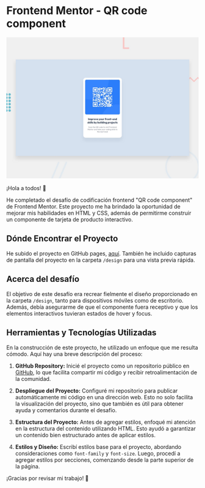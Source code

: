 # Frontend Mentor - QR code component

![Design preview for the QR code component coding challenge](./design/desktop-preview.jpg)

¡Hola a todos! 👋

He completado el desafío de codificación frontend "QR code component" de Frontend Mentor. Este proyecto me ha brindado la oportunidad de mejorar mis habilidades en HTML y CSS, además de permitirme construir un componente de tarjeta de producto interactivo.

## Dónde Encontrar el Proyecto

He subido el proyecto en GitHub pages, [aquí](https://micolash89.github.io/FrontEnd-Mentor-qr-code-component/). También he incluido capturas de pantalla del proyecto en la carpeta `/design` para una vista previa rápida.

## Acerca del desafío

El objetivo de este desafío era recrear fielmente el diseño proporcionado en la carpeta `/design`, tanto para dispositivos móviles como de escritorio. Además, debía asegurarme de que el componente fuera receptivo y que los elementos interactivos tuvieran estados de hover y focus.

## Herramientas y Tecnologías Utilizadas

En la construcción de este proyecto, he utilizado un enfoque que me resulta cómodo. Aquí hay una breve descripción del proceso:

1. **GitHub Repository:** Inicié el proyecto como un repositorio público en [GitHub](https://github.com/), lo que facilita compartir mi código y recibir retroalimentación de la comunidad.

2. **Despliegue del Proyecto:** Configuré mi repositorio para publicar automáticamente mi código en una dirección web. Esto no solo facilita la visualización del proyecto, sino que también es útil para obtener ayuda y comentarios durante el desafío.

3. **Estructura del Proyecto:** Antes de agregar estilos, enfoqué mi atención en la estructura del contenido utilizando HTML. Esto ayudó a garantizar un contenido bien estructurado antes de aplicar estilos.

4. **Estilos y Diseño:** Escribí estilos base para el proyecto, abordando consideraciones como `font-family` y `font-size`. Luego, procedí a agregar estilos por secciones, comenzando desde la parte superior de la página.

¡Gracias por revisar mi trabajo! 🚀
